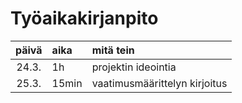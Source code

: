 # Työaikakirjanpito

| päivä | aika  | mitä tein                     |
| :---: | :---- | :---------------------------- |
| 24.3. | 1h    | projektin ideointia           |
| 25.3. | 15min | vaatimusmäärittelyn kirjoitus |
